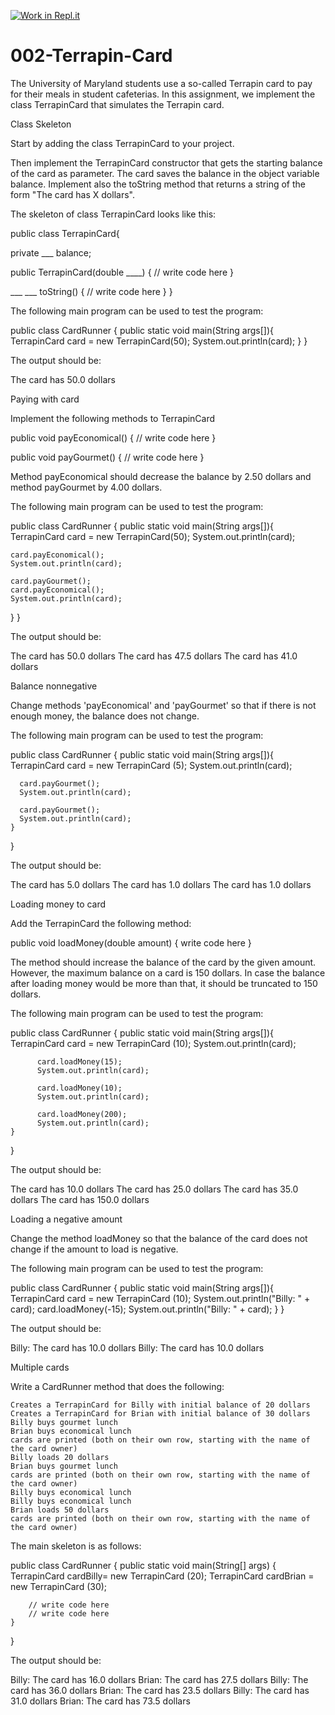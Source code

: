 [![Work in Repl.it](https://classroom.github.com/assets/work-in-replit-14baed9a392b3a25080506f3b7b6d57f295ec2978f6f33ec97e36a161684cbe9.svg)](https://classroom.github.com/online_ide?assignment_repo_id=3400410&assignment_repo_type=AssignmentRepo)
# 002-Terrapin-Card

The University of Maryland students use a so-called Terrapin card to pay for their meals in student cafeterias. In this assignment, we implement the class TerrapinCard that simulates the Terrapin card.

Class Skeleton

Start by adding the class TerrapinCard to your project.

Then implement the TerrapinCard constructor that gets the starting balance of the card as parameter. The card saves the balance in the object variable balance. Implement also the toString method that returns a string of the form "The card has X dollars".

The skeleton of class TerrapinCard looks like this:

public class TerrapinCard{

  private ___ balance;

  public TerrapinCard(double ____) {
    // write code here
  }

  ___ ___ toString() {
    // write code here
  }
}

The following main program can be used to test the program:

public class CardRunner {
  public static void main(String args[]){
  TerrapinCard card = new TerrapinCard(50);
  System.out.println(card);
  } 
}

The output should be:

The card has 50.0 dollars

Paying with card

Implement the following methods to TerrapinCard

public void payEconomical() {
  // write code here
}

public void payGourmet() {
  // write code here
}

Method payEconomical should decrease the balance by 2.50 dollars and method payGourmet by 4.00 dollars.

The following main program can be used to test the program:

public class CardRunner {
    public static void main(String args[]){
    TerrapinCard card = new TerrapinCard(50);
    System.out.println(card);

    card.payEconomical();
    System.out.println(card);

    card.payGourmet();
    card.payEconomical();
    System.out.println(card);
  }
}

The output should be:

The card has 50.0 dollars
The card has 47.5 dollars
The card has 41.0 dollars

Balance nonnegative

Change methods 'payEconomical' and 'payGourmet' so that if there is not enough money, the balance does not change.

The following main program can be used to test the program:

public class CardRunner {
    public static void main(String args[]){
      TerrapinCard card = new TerrapinCard (5);
      System.out.println(card);

      card.payGourmet();
      System.out.println(card);

      card.payGourmet();
      System.out.println(card);
    }

}

The output should be:

The card has 5.0 dollars
The card has 1.0 dollars
The card has 1.0 dollars

Loading money to card

Add the TerrapinCard the following method:

public void loadMoney(double amount) {
  write code here
}

The method should increase the balance of the card by the given amount. However, the maximum balance on a card is 150 dollars. In case the balance after loading money would be more than that, it should be truncated to 150 dollars.

The following main program can be used to test the program:

public class CardRunner {
    public static void main(String args[]){
          TerrapinCard card = new TerrapinCard (10);
          System.out.println(card);

          card.loadMoney(15);
          System.out.println(card);

          card.loadMoney(10);
          System.out.println(card);

          card.loadMoney(200);
          System.out.println(card);
    }
}

The output should be:

The card has 10.0 dollars
The card has 25.0 dollars
The card has 35.0 dollars
The card has 150.0 dollars

Loading a negative amount

Change the method loadMoney so that the balance of the card does not change if the amount to load is negative.

The following main program can be used to test the program:

public class CardRunner {
    public static void main(String args[]){
      TerrapinCard card = new TerrapinCard (10);
      System.out.println("Billy: " + card);
      card.loadMoney(-15);
      System.out.println("Billy: " + card);
    }
}

The output should be:

Billy: The card has 10.0 dollars
Billy: The card has 10.0 dollars

Multiple cards

Write a CardRunner method that does the following:

    Creates a TerrapinCard for Billy with initial balance of 20 dollars
    Creates a TerrapinCard for Brian with initial balance of 30 dollars
    Billy buys gourmet lunch
    Brian buys economical lunch
    cards are printed (both on their own row, starting with the name of the card owner)
    Billy loads 20 dollars
    Brian buys gourmet lunch
    cards are printed (both on their own row, starting with the name of the card owner)
    Billy buys economical lunch
    Billy buys economical lunch
    Brian loads 50 dollars
    cards are printed (both on their own row, starting with the name of the card owner)


The main skeleton is as follows:

public class CardRunner {
    public static void main(String[] args) {
      TerrapinCard cardBilly= new TerrapinCard (20);
      TerrapinCard cardBrian = new TerrapinCard (30);

        // write code here
        // write code here
    }
}

The output should be:

Billy: The card has 16.0 dollars
Brian: The card has 27.5 dollars
Billy: The card has 36.0 dollars
Brian: The card has 23.5 dollars
Billy: The card has 31.0 dollars
Brian: The card has 73.5 dollars
